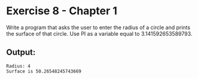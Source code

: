 # Exercise 8 - Chapter 1
Write a program that asks the user to enter the radius of a circle and prints the surface of that circle. Use PI as a variable equal to 3.141592653589793.

## Output:
```
Radius: 4
Surface is 50.26548245743669
```